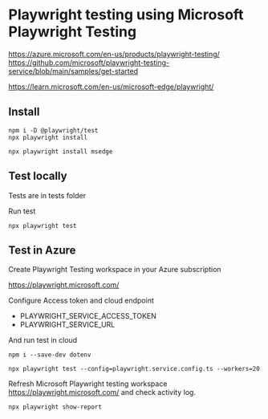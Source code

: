 
# Playwright testing using Microsoft Playwright Testing

https://azure.microsoft.com/en-us/products/playwright-testing/
https://github.com/microsoft/playwright-testing-service/blob/main/samples/get-started

https://learn.microsoft.com/en-us/microsoft-edge/playwright/

## Install

```
npm i -D @playwright/test
npx playwright install

npx playwright install msedge
```

## Test locally

Tests are in tests folder

Run test

```
npx playwright test
```

## Test in Azure

Create Playwright Testing workspace in your Azure subscription

https://playwright.microsoft.com/

Configure Access token and cloud endpoint
- PLAYWRIGHT_SERVICE_ACCESS_TOKEN
- PLAYWRIGHT_SERVICE_URL
 
 And run test in cloud

```
npm i --save-dev dotenv

npx playwright test --config=playwright.service.config.ts --workers=20
```

Refresh Microsoft Playwright testing workspace https://playwright.microsoft.com/ and check activity log.

```
npx playwright show-report
```